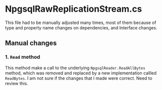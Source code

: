 # NpgsqlRawReplicationStream.cs

This file had to be manually adjusted many times, most of them because of type and property name changes on dependencies, and Interface changes.

## Manual changes

### 1. `Read` method

This method make a call to the underlying `NpgsqlReader.ReadAllBytes` method, which was removed and replaced by a new implementation callled `ReadBytes`. I am not sure if the changes that I made were correct. Need to review this.